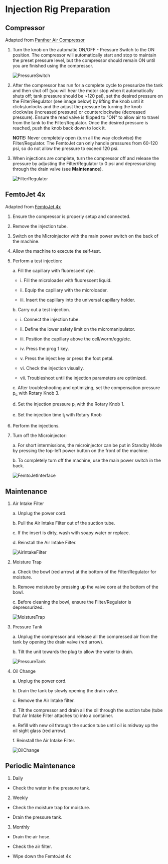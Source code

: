 # Injection Rig Preparation

## Compressor

Adapted from [Panther Air Compressor](../Injection_Rig_Preparation/PantherAirCompressor.pdf)  

1. Turn the knob on the automatic ON/OFF - Pressure Switch to the ON position. The compressor will automatically start and stop to maintain the preset pressure level, but the compressor should remain ON until you are finished using the compressor.

    ![PressureSwitch](img/PressureSwitch.PNG)

2. After the compressor has run for a complete cycle to pressurize the tank and then shut off (you will hear the motor stop when it automatically shuts off; tank pressure should be ~120 psi), set the desired pressure on the Filter/Regulator (see image below) by lifting the knob until it clicks/unlocks and the adjust the pressure by turning the knob clockwise (increased pressure) or counterclockwise (decreased pressure). Ensure the read valve is flipped to "ON" to allow air to travel from the tank to the Filter/Regulator. Once the desired pressure is reached, push the knob back down to lock it.

    **NOTE:** Never completely open (turn all the way clockwise) the Filter/Regulator. The FemtoJet can only handle pressures from 60-120 psi, so do not allow the pressure to exceed 120 psi.

3. When injections are complete, turn the compressor off and release the pressure by adjusting the Filter/Regulator to 0 psi and depressurizing through the drain valve (see **Maintenance**).

    ![FilterRegulator](img/FilterRegulator.PNG)

## FemtoJet 4x

Adapted from [FemtoJet 4x](../Injection_Rig_Preparation/FemtoJet4x.pdf)

1. Ensure the compressor is properly setup and connected.

2. Remove the injection tube.

3. Switch on the Microinjector with the main power switch on the back of the machine.

4. Allow the machine to execute the self-test.

5. Perform a test injection:

    a. Fill the capillary with fluorescent dye.

    - i. Fill the microloader with fluorescent liquid.

    - ii. Equip the capillary with the microloader.

    - iii. Insert the capillary into the universal capillary holder.

    b. Carry out a test injection.

    - i. Connect the injection tube.

    - ii. Define the lower safety limit on the micromanipulator.

    - iii. Position the capillary above the cell/worm/egg/etc.

    - iv. Press the prog 1 key.

    - v. Press the inject key or press the foot petal.

    - vi. Check the injection visually.

    - vii. Troubleshoot until the injection parameters are optimized.

    c. After troubleshooting and optimizing, set the compensation pressure p<sub>c</sub> with Rotary Knob 3.

    d. Set the injection pressure p<sub>i</sub> with the Rotary Knob 1.

    e. Set the injection time t<sub>i</sub> with Rotary Knob 

6. Perform the injections.

7. Turn off the Microinjector:

    a. For short intermissions, the microinjector can be put in Standby Mode by pressing the top-left power button on the front of the machine.

    b. To completely turn off the machine, use the main power switch in the back.

    ![FemtoJetInterface](img/FemtoJetInterface.PNG)

## Maintenance

1. Air Intake Filter

    a. Unplug the power cord.

    b. Pull the Air Intake Filter out of the suction tube.

    c. If the insert is dirty, wash with soapy water or replace.

    d. Reinstall the Air Intake Filter.

    ![AirIntakeFilter](img/AirIntakeFilter.PNG)

2. Moisture Trap

    a. Check the bowl (red arrow) at the bottom of the Filter/Regulator for moisture.

    b. Remove moisture by pressing up the valve core at the bottom of the bowl.

    c. Before cleaning the bowl, ensure the Filter/Regulator is depressurized.

    ![MoistureTrap](img/MoistureTrap.PNG)

3. Pressure Tank

    a. Unplug the compressor and release all the compressed air from the tank by opening the drain valve (red arrow).

    b. Tilt the unit towards the plug to allow the water to drain.

    ![PressureTank](img/PressureTank.PNG)

4. Oil Change

    a. Unplug the power cord.

    b. Drain the tank by slowly opening the drain valve.

    c. Remove the Air Intake filter.

    d. Tilt the compressor and drain all the oil through the suction tube (tube that Air Intake Filter attaches to) into a container.

    e. Refill with new oil through the suction tube until oil is midway up the oil sight glass (red arrow).

    f. Reinstall the Air Intake Filter.

    ![OilChange](img/OilChange.PNG)

## Periodic Maintenance

1. Daily
  - Check the water in the pressure tank.

2. Weekly
  - Check the moisture trap for moisture.

  - Drain the pressure tank.

3. Monthly
  - Drain the air hose.

  - Check the air filter.

  - Wipe down the FemtoJet 4x

